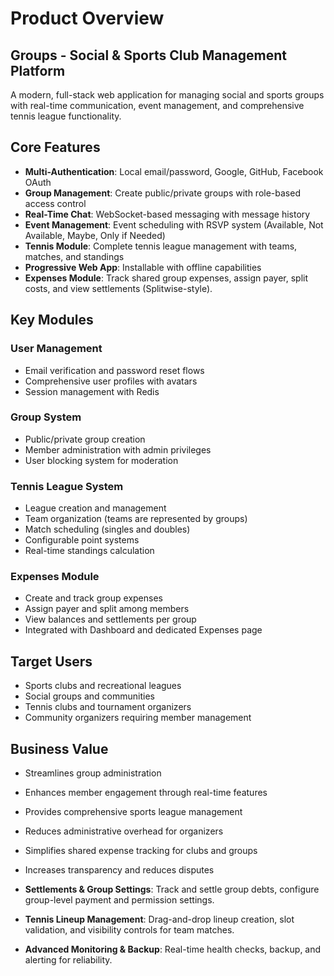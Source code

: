 # Product Overview

## Groups - Social & Sports Club Management Platform

A modern, full-stack web application for managing social and sports groups with real-time communication, event management, and comprehensive tennis league functionality.

## Core Features

- **Multi-Authentication**: Local email/password, Google, GitHub, Facebook OAuth
- **Group Management**: Create public/private groups with role-based access control
- **Real-Time Chat**: WebSocket-based messaging with message history
- **Event Management**: Event scheduling with RSVP system (Available, Not Available, Maybe, Only if Needed)
- **Tennis Module**: Complete tennis league management with teams, matches, and standings
- **Progressive Web App**: Installable with offline capabilities
- **Expenses Module**: Track shared group expenses, assign payer, split costs, and view settlements (Splitwise-style).

## Key Modules

### User Management

- Email verification and password reset flows
- Comprehensive user profiles with avatars
- Session management with Redis

### Group System

- Public/private group creation
- Member administration with admin privileges
- User blocking system for moderation

### Tennis League System

- League creation and management
- Team organization (teams are represented by groups)
- Match scheduling (singles and doubles)
- Configurable point systems
- Real-time standings calculation

### Expenses Module

- Create and track group expenses
- Assign payer and split among members
- View balances and settlements per group
- Integrated with Dashboard and dedicated Expenses page

## Target Users

- Sports clubs and recreational leagues
- Social groups and communities
- Tennis clubs and tournament organizers
- Community organizers requiring member management

## Business Value

- Streamlines group administration
- Enhances member engagement through real-time features
- Provides comprehensive sports league management
- Reduces administrative overhead for organizers
- Simplifies shared expense tracking for clubs and groups
- Increases transparency and reduces disputes

- **Settlements & Group Settings**: Track and settle group debts, configure group-level payment and permission settings.
- **Tennis Lineup Management**: Drag-and-drop lineup creation, slot validation, and visibility controls for team matches.
- **Advanced Monitoring & Backup**: Real-time health checks, backup, and alerting for reliability.
